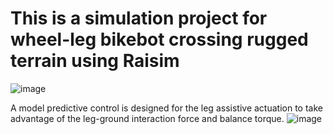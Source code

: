 This is a simulation project for wheel-leg bikebot crossing rugged terrain using Raisim
==========================
![image](https://user-images.githubusercontent.com/35949664/177945253-c85bddab-4fe9-4963-aa85-35f7848fcc00.png)

A model predictive control is designed for the leg assistive
actuation to take advantage of the leg-ground interaction force
and balance torque.
![image](https://user-images.githubusercontent.com/35949664/177945287-9018f8e9-4cdd-49df-bbf9-908ab51f526e.png)
